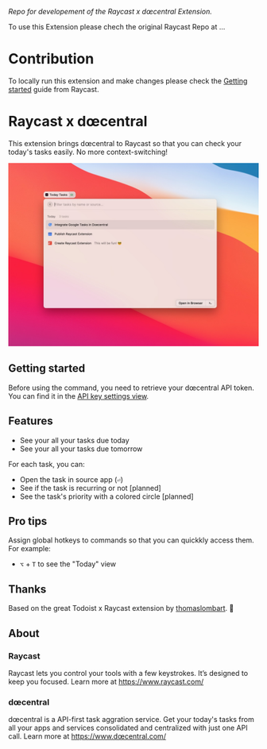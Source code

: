 *Repo for developement of the Raycast x dœcentral Extension.*

To use this Extension please chech the original Raycast Repo at ...

# Contribution

To locally run this extension and make changes please check the [Getting started](https://developers.raycast.com/basics/getting-started) guide from Raycast.

# Raycast x dœcentral

This extension brings dœcentral to Raycast so that you can check your today's tasks easily. No more context-switching!

![A screenshot of the today view](./images/today.jpg)

## Getting started

Before using the command, you need to retrieve your dœcentral API token. You can find it in the [API key settings view](https://app.dœcentral.com/?settings&apikeys).

## Features

- See your all your tasks due today
- See your all your tasks due tomorrow

For each task, you can:

- Open the task in source app (`⏎`)
- See if the task is recurring or not [planned]
- See the task's priority with a colored circle [planned]
<!--
- Complete the task (`⇧` + `⌘` + `C` or `⌘` + `⏎`)
- Schedule the task (`⇧` + `⌘` + `S`)
  - Today
  - Tomorrow
  - Next week
- Change its priority (`⇧` + `⌘` + `P`)
  - Low (`p1`)
  - Medium (`p2`)
  - High (`p3`)
  - Urgent (`p4`)
- Delete the task (`⇧` + `⌘` + `X`)
- Filter the tasks
  - By name
  - By priority: p1, p2, p3, p4
  - By project name if the list is date-based
-->

## Pro tips

Assign global hotkeys to commands so that you can quickkly access them. For example:

- `⌥` + `T` to see the "Today" view

## Thanks

Based on the great Todoist x Raycast extension by [thomaslombart](https://github.com/thomaslombart). 🙏

## About

### Raycast

Raycast lets you control your tools with a few keystrokes. It’s designed to keep you focused. Learn more at https://www.raycast.com/

### dœcentral

dœcentral is a API-first task aggration service. Get your today's tasks from all your apps and services consolidated and centralized with just one API call. Learn more at https://www.dœcentral.com/

